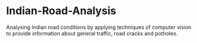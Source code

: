 # Indian-Road-Analysis
Analysing Indian road conditions by applying techniques of computer vision to provide information about general traffic, road cracks and potholes.
